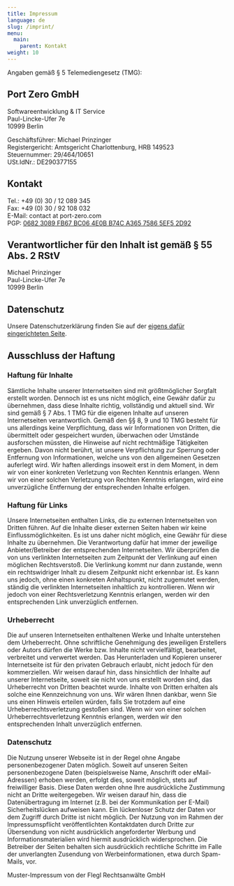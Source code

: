 ```yaml
---
title: Impressum
language: de
slug: /imprint/
menu:
  main:
    parent: Kontakt
weight: 10
---
```


Angaben gemäß § 5 Telemediengesetz (TMG):

## Port Zero GmbH

Softwareentwicklung & IT Service\
Paul-Lincke-Ufer 7e\
10999 Berlin

Geschäftsführer: Michael Prinzinger\
Registergericht: Amtsgericht Charlottenburg, HRB 149523\
Steuernummer: 29/464/10651\
USt.IdNr.: DE290377155

## Kontakt

Tel.: +49 (0) 30 / 12 089 345\
Fax: +49 (0) 30 / 92 108 032\
E-Mail: contact at port-zero.com\
PGP: [0682 3089 FB67 BC06 4E0B B74C A365 7586 5EF5 2D92](/pubkey.asc)

## Verantwortlicher für den Inhalt ist gemäß § 55 Abs. 2 RStV

Michael Prinzinger\
Paul-Lincke-Ufer 7e\
10999 Berlin

## Datenschutz

Unsere Datenschutzerklärung finden Sie auf der [eigens dafür eingerichteten Seite](/de/contact/privacypolicy/").

## Ausschluss der Haftung

### Haftung für Inhalte

Sämtliche Inhalte unserer Internetseiten sind mit größtmöglicher Sorgfalt erstellt worden. Dennoch ist es uns nicht möglich, eine Gewähr dafür zu übernehmen, dass diese Inhalte richtig, vollständig und aktuell sind. Wir sind gemäß § 7 Abs. 1 TMG für die eigenen Inhalte auf unseren Internetseiten verantwortlich. Gemäß den §§ 8, 9 und 10 TMG besteht für uns allerdings keine Verpflichtung, dass wir Informationen von Dritten, die übermittelt oder gespeichert wurden, überwachen oder Umstände ausforschen müssten, die Hinweise auf nicht rechtmäßige Tätigkeiten ergeben. Davon nicht berührt, ist unsere Verpflichtung zur Sperrung oder Entfernung von Informationen, welche uns von den allgemeinen Gesetzen auferlegt wird. Wir haften allerdings insoweit erst in dem Moment, in dem wir von einer konkreten Verletzung von Rechten Kenntnis erlangen. Wenn wir von einer solchen Verletzung von Rechten Kenntnis erlangen, wird eine unverzügliche Entfernung der entsprechenden Inhalte erfolgen.

### Haftung für Links

Unsere Internetseiten enthalten Links, die zu externen Internetseiten von Dritten führen. Auf die Inhalte dieser externen Seiten haben wir keine Einflussmöglichkeiten. Es ist uns daher nicht möglich, eine Gewähr für diese Inhalte zu übernehmen. Die Verantwortung dafür hat immer der jeweilige Anbieter/Betreiber der entsprechenden Internetseiten. Wir überprüfen die von uns verlinkten Internetseiten zum Zeitpunkt der Verlinkung auf einen möglichen Rechtsverstoß. Die Verlinkung kommt nur dann zustande, wenn ein rechtswidriger Inhalt zu diesem Zeitpunkt nicht erkennbar ist. Es kann uns jedoch, ohne einen konkreten Anhaltspunkt, nicht zugemutet werden, ständig die verlinkten Internetseiten inhaltlich zu kontrollieren. Wenn wir jedoch von einer Rechtsverletzung Kenntnis erlangen, werden wir den entsprechenden Link unverzüglich entfernen.

### Urheberrecht

Die auf unseren Internetseiten enthaltenen Werke und Inhalte unterstehen dem Urheberrecht. Ohne schriftliche Genehmigung des jeweiligen Erstellers oder Autors dürfen die Werke bzw. Inhalte nicht vervielfältigt, bearbeitet, verbreitet und verwertet werden. Das Herunterladen und Kopieren unserer Internetseite ist für den privaten Gebrauch erlaubt, nicht jedoch für den kommerziellen. Wir weisen darauf hin, dass hinsichtlich der Inhalte auf unserer Internetseite, soweit sie nicht von uns erstellt worden sind, das Urheberrecht von Dritten beachtet wurde. Inhalte von Dritten erhalten als solche eine Kennzeichnung von uns. Wir wären Ihnen dankbar, wenn Sie uns einen Hinweis erteilen würden, falls Sie trotzdem auf eine Urheberrechtsverletzung gestoßen sind. Wenn wir von einer solchen Urheberrechtsverletzung Kenntnis erlangen, werden wir den entsprechenden Inhalt unverzüglich entfernen.

### Datenschutz

Die Nutzung unserer Webseite ist in der Regel ohne Angabe personenbezogener Daten möglich. Soweit auf unseren Seiten personenbezogene Daten (beispielsweise Name, Anschrift oder eMail-Adressen) erhoben werden, erfolgt dies, soweit möglich, stets auf freiwilliger Basis. Diese Daten werden ohne Ihre ausdrückliche Zustimmung nicht an Dritte weitergegeben. Wir weisen darauf hin, dass die Datenübertragung im Internet (z.B. bei der Kommunikation per E-Mail) Sicherheitslücken aufweisen kann. Ein lückenloser Schutz der Daten vor dem Zugriff durch Dritte ist nicht möglich. Der Nutzung von im Rahmen der Impressumspflicht veröffentlichten Kontaktdaten durch Dritte zur Übersendung von nicht ausdrücklich angeforderter Werbung und Informationsmaterialien wird hiermit ausdrücklich widersprochen. Die Betreiber der Seiten behalten sich ausdrücklich rechtliche Schritte im Falle der unverlangten Zusendung von Werbeinformationen, etwa durch Spam-Mails, vor.

Muster-Impressum von der Flegl Rechtsanwälte GmbH

